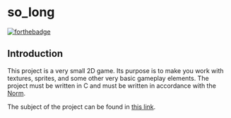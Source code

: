 # so_long

[![forthebadge](https://forthebadge.com/images/badges/made-with-c.svg)](https://forthebadge.com)

## Introduction

This project is a very small 2D game. Its purpose is to make you work with textures, sprites, and some other very basic gameplay elements. The project must be written in C and must be written in accordance with the [Norm](https://github.com/42School/norminette).

The subject of the project can be found in [this link](https://raw.githubusercontent.com/mgdiogo/so_long/main/so_long.pdf).
